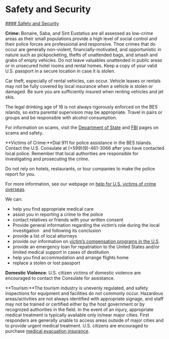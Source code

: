 # Safety and Security

[#### Safety and Security](javascript:void(0); "Safety and Security")

**Crime:** Bonaire, Saba, and Sint Eustatius are all assessed as low-crime areas as their small populations provide a high level of social control and their police forces are professional and responsive. Thoe crimes that do occur are generally non-violent, financially-motivated, and opportunistic in nature such as pickpocketing, thefts of unattended bags, and smash and grabs of empty vehicles. Do not leave valuables unattended in public areas or in unsecured hotel rooms and rental homes. Keep a copy of your valid U.S. passport in a secure location in case it is stolen.  
  
Car theft, especially of rental vehicles, can occur. Vehicle leases or rentals may not be fully covered by local insurance when a vehicle is stolen or damaged. Be sure you are sufficiently insured when renting vehicles and jet skis.

The legal drinking age of 18 is not always rigorously enforced on the BES islands, so extra parental supervision may be appropriate. Travel in pairs or groups and be responsible with alcohol consumption.  
  
For information on scams, visit the [Department of State](https://travel.state.gov/content/travel/en/international-travel/emergencies/international-financial-scams.html) and [FBI](https://www.fbi.gov/scams-and-safety/common-scams-and-crimes) pages on scams and safety.

**Victims of Crime:**Dial 911 for police assistance in the BES Islands. Contact the U.S. Consulate at (+599)(9)-461-3066 after you have contacted local police. Remember that local authorities are responsible for investigating and prosecuting the crime.

Do not rely on hotels, restaurants, or tour companies to make the police report for you.

For more information, see our webpage on [help for U.S. victims of crime overseas](https://travel.state.gov/content/travel/en/international-travel/emergencies/crime.html).

We can:

* help you find appropriate medical care
* assist you in reporting a crime to the police
* contact relatives or friends with your written consent
* Provide general information regarding the victim’s role during the local investigation   and following its conclusion
* provide a list of local attorneys
* provide our information on [victim’s compensation programs in the U.S](https://travel.state.gov/content/travel/en/international-travel/emergencies/crime.html).
* provide an emergency loan for repatriation to the United States and/or limited medical support in cases of destitution
* help you find accommodation and arrange flights home
* replace a stolen or lost passport

**Domestic Violence**: U.S. citizen victims of domestic violence are encouraged to contact the Consulate for assistance.

**Tourism:**The tourism industry is unevenly regulated, and safety inspections for equipment and facilities do not commonly occur. Hazardous areas/activities are not always identified with appropriate signage, and staff may not be trained or certified either by the host government or by recognized authorities in the field. In the event of an injury, appropriate medical treatment is typically available only in/near major cities. First responders are generally unable to access areas outside of major cities and to provide urgent medical treatment. U.S. citizens are encouraged to purchase [medical evacuation insurance](https://travel.state.gov/content/travel/en/international-travel/before-you-go/your-health-abroad/Insurance_Coverage_Overseas.html).